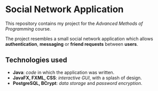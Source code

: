 # Social Network Application

This repository contains my project for the _Advanced Methods of Programming_ course.

The project resembles a small social network application which allows **authentication**, **messaging** or **friend requests** between **users**.

## Technologies used

- **Java**: _code_ in which the application was written.
- **JavaFX, FXML, CSS**: _interactive GUI_, with a splash of design.
- **PostgreSQL, BCrypt**: _data storage_ and _password encryption_.